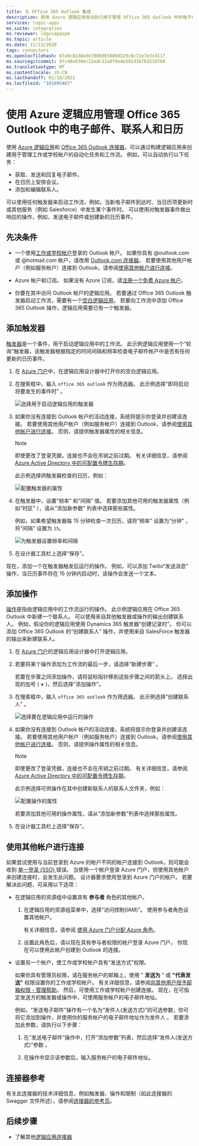 ```yaml
---
title: 与 Office 365 Outlook 集成
description: 使用 Azure 逻辑应用自动执行用于管理 Office 365 Outlook 中的电子邮件、联系人和日历的任务和工作流
services: logic-apps
ms.suite: integration
ms.reviewer: logicappspm
ms.topic: article
ms.date: 11/13/2020
tags: connectors
ms.openlocfilehash: 87a9c8a38ede7008d658068329c8c72e7e3c4117
ms.sourcegitcommit: 97c48e630ec22edc12a0f8e4e592d1676323d7b0
ms.translationtype: MT
ms.contentlocale: zh-CN
ms.lasthandoff: 02/18/2021
ms.locfileid: "101095467"
---
```

# <a name="manage-email-contacts-and-calendars-in-office-365-outlook-by-using-azure-logic-apps"></a>使用 Azure 逻辑应用管理 Office 365 Outlook 中的电子邮件、联系人和日历

使用 [Azure 逻辑应用](../logic-apps/logic-apps-overview.md)和 [Office 365 Outlook 连接器](/connectors/office365connector/)，可以通过构建逻辑应用来创建用于管理工作或学校帐户的自动化任务和工作流。 例如，可以自动执行以下任务：

* 获取、发送和回复电子邮件。
* 在日历上安排会议。
* 添加和编辑联系人。

可以使用任何触发器来启动工作流，例如，当新电子邮件到达时、当日历项更新时或其他服务（例如 Salesforce）中发生某个事件时。 可以使用对触发器事件做出响应的操作，例如，发送电子邮件或创建新的日历事件。

## <a name="prerequisites"></a>先决条件

* 一个使用[工作或学校帐户](https://www.office.com/)登录的 Outlook 帐户。 如果你具有 @outlook.com 或 @hotmail.com 帐户，请改用 [Outlook.com 连接器](../connectors/connectors-create-api-outlook.md)。 若要使用其他用户帐户（例如服务帐户）连接到 Outlook，请参阅[使用其他帐户进行连接](#connect-using-other-accounts)。

* Azure 帐户和订阅。 如果没有 Azure 订阅，请[注册一个免费 Azure 帐户](https://azure.microsoft.com/free/?WT.mc_id=A261C142F)。

* 你要在其中访问 Outlook 帐户的逻辑应用。 若要通过 Office 365 Outlook 触发器启动工作流，需要有一个[空白逻辑应用](../logic-apps/quickstart-create-first-logic-app-workflow.md)。 若要向工作流中添加 Office 365 Outlook 操作，逻辑应用需要已有一个触发器。

## <a name="add-a-trigger"></a>添加触发器

[触发器](../logic-apps/logic-apps-overview.md#logic-app-concepts)是一个事件，用于启动逻辑应用中的工作流。 此示例逻辑应用使用一个“轮询”触发器，该触发器根据指定的时间间隔和频率检查电子邮件帐户中是否有任何更新的日历事件。

1. 在 [Azure 门户](https://portal.azure.com)中，在逻辑应用设计器中打开你的空白逻辑应用。

1. 在搜索框中，输入 `office 365 outlook` 作为筛选器。 此示例选择“即将启动将要发生的事件时”  。
   
   ![选择用于启动逻辑应用的触发器](./media/connectors-create-api-office365-outlook/office365-trigger.png)

1. 如果你没有连接到 Outlook 帐户的活动连接，系统将提示你登录并创建该连接。 若要使用其他用户帐户（例如服务帐户）连接到 Outlook，请参阅[使用其他帐户进行连接](#connect-using-other-accounts)。 否则，请提供触发器属性的相关信息。

   > [!NOTE]
   > 即使更改了登录凭据，连接也不会在吊销之前过期。 有关详细信息，请参阅 [Azure Active Directory 中的可配置令牌生存期](../active-directory/develop/active-directory-configurable-token-lifetimes.md)。

   此示例选择供触发器检查的日历，例如：

   ![配置触发器的属性](./media/connectors-create-api-office365-outlook/select-calendar.png)

1. 在触发器中，设置“频率”  和“间隔”  值。 若要添加其他可用的触发器属性（例如“时区”  ），请从“添加新参数”  列表中选择那些属性。

   例如，如果希望触发器每 15 分钟检查一次日历，请将“频率”  设置为“分钟”  ，将“间隔”  设置为 `15`。 

   ![为触发器设置频率和间隔](./media/connectors-create-api-office365-outlook/calendar-settings.png)

1. 在设计器工具栏上选择“保存”。 

现在，添加一个在触发器触发后运行的操作。 例如，可以添加 Twilio“发送消息”  操作，当日历事件将在 15 分钟内启动时，该操作会发送一个文本。

## <a name="add-an-action"></a>添加操作

[操作](../logic-apps/logic-apps-overview.md#logic-app-concepts)是指由逻辑应用中的工作流运行的操作。 此示例逻辑应用在 Office 365 Outlook 中新建一个联系人。 可以使用来自其他触发器或操作的输出创建联系人。 例如，假设你的逻辑应用使用 Dynamics 365 触发器“创建记录时”。  你可以添加 Office 365 Outlook 的“创建联系人”  操作，并使用来自 SalesForce 触发器的输出来新建联系人。

1. 在 [Azure 门户](https://portal.azure.com)的逻辑应用设计器中打开逻辑应用。

1. 若要将某个操作添加为工作流的最后一步，请选择“新建步骤”  。 

   若要在步骤之间添加操作，请将鼠标指针移到这些步骤之间的箭头上。 选择出现的加号 ( **+** )，然后选择“添加操作”。 

1. 在搜索框中，输入 `office 365 outlook` 作为筛选器。 此示例选择“创建联系人”  。

   ![选择要在逻辑应用中运行的操作](./media/connectors-create-api-office365-outlook/office365-actions.png) 

1. 如果你没有连接到 Outlook 帐户的活动连接，系统将提示你登录并创建该连接。 若要使用其他用户帐户（例如服务帐户）连接到 Outlook，请参阅[使用其他帐户进行连接](#connect-using-other-accounts)。 否则，请提供操作属性的相关信息。

   > [!NOTE]
   > 即使更改了登录凭据，连接也不会在吊销之前过期。 有关详细信息，请参阅 [Azure Active Directory 中的可配置令牌生存期](../active-directory/develop/active-directory-configurable-token-lifetimes.md)。

   此示例选择可供操作在其中创建新联系人的联系人文件夹，例如：

   ![配置操作的属性](./media/connectors-create-api-office365-outlook/select-contacts-folder.png)

   若要添加其他可用的操作属性，请从“添加新参数”列表中选择那些属性。 

1. 在设计器工具栏上选择“保存”。 

<a name="connect-using-other-accounts"></a>

## <a name="connect-using-other-accounts"></a>使用其他帐户进行连接

如果尝试使用与当前登录到 Azure 的帐户不同的帐户连接到 Outlook，则可能会收到 [单一登录 (SSO) ](../active-directory/manage-apps/what-is-single-sign-on.md) 错误。 当使用一个帐户登录 Azure 门户，但使用其他帐户来创建连接时，会发生此问题。 设计器要求使用登录到 Azure 门户的帐户。 若要解决此问题，可采用以下选项：

* 在逻辑应用的资源组中设置具有 **参与者** 角色的其他帐户。

  1. 在逻辑应用的资源组菜单中，选择“访问控制(IAM)”。 使用参与者角色设置其他帐户。 
  
     有关详细信息，请参阅 [使用 Azure 门户分配 Azure 角色](../role-based-access-control/role-assignments-portal.md)。

  1. 设置此角色后，请以现在具有参与者权限的帐户登录 Azure 门户。 你现在可以使用此帐户创建到 Outlook 的连接。

* 设置另一个帐户，使工作或学校帐户具有“发送方式”权限。

   如果你具有管理员权限，请在服务帐户的邮箱上，使用 " **发送为** " 或 **"代表发送"** 权限设置你的工作或学校帐户。 有关详细信息，请参阅[向其他用户授予邮箱权限 - 管理帮助](/microsoft-365/admin/add-users/give-mailbox-permissions-to-another-user)。 然后，可使用工作或学校帐户创建连接。 现在，在可指定发送方的触发器或操作中，可使用服务帐户的电子邮件地址。

   例如，“发送电子邮件”操作有一个名为“发件人(发送方式)”的可选参数，你可将它添加到操作，并使用你的服务帐户的电子邮件地址作为发件人 。 若要添加此参数，请执行以下步骤：

   1. 在“发送电子邮件”操作中，打开“添加参数”列表，然后选择“发件人(发送方式)”参数  。

   1. 在操作中显示该参数后，输入服务帐户的电子邮件地址。

## <a name="connector-reference"></a>连接器参考

有关此连接器的技术详细信息，例如触发器、操作和限制（如此连接器的 Swagger 文件所述），请参阅[连接器的参考页](/connectors/office365/)。 

## <a name="next-steps"></a>后续步骤

* 了解其他[逻辑应用连接器](../connectors/apis-list.md)
